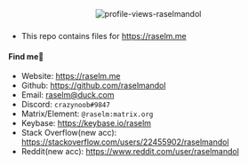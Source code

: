 <div style="text-align: center;">
    <img src="https://count.getloli.com/get/@:raselmandol?theme=rule34" alt="profile-views-raselmandol">
</div>

###

* This repo contains files for https://raselm.me

#### Find me👀

* Website: <https://raselm.me>
* Github: <https://github.com/raselmandol>
* Email: <raselm@duck.com>
* Discord: `crazynoob#9847`
* Matrix/Element: `@raselm:matrix.org`
* Keybase: <https://keybase.io/raselm>
* Stack Overflow(new acc): <https://stackoverflow.com/users/22455902/raselmandol>
* Reddit(new acc): <https://www.reddit.com/user/raselmandol>
